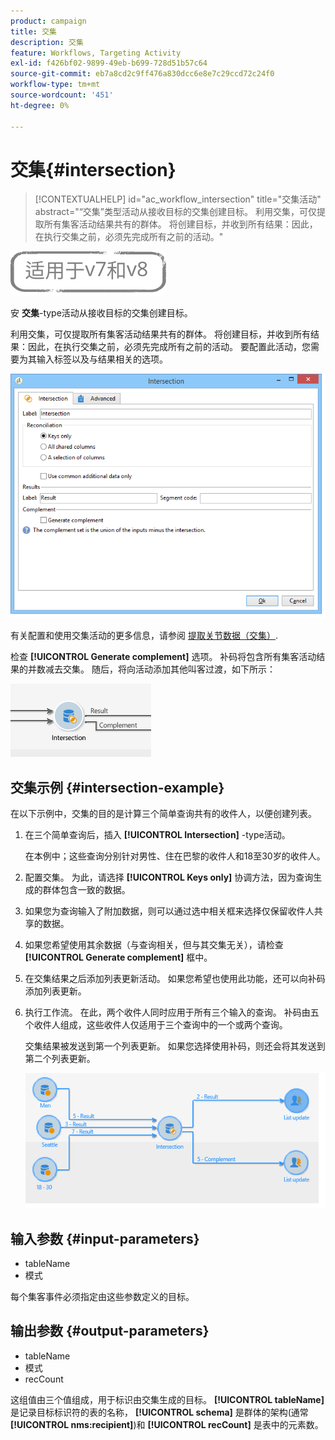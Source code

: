 ```yaml
---
product: campaign
title: 交集
description: 交集
feature: Workflows, Targeting Activity
exl-id: f426bf02-9899-49eb-b699-728d51b57c64
source-git-commit: eb7a8cd2c9ff476a830dcc6e8e7c29ccd72c24f0
workflow-type: tm+mt
source-wordcount: '451'
ht-degree: 0%

---
```


# 交集{#intersection}

>[!CONTEXTUALHELP]
>id="ac_workflow_intersection"
>title="交集活动"
>abstract="“交集”类型活动从接收目标的交集创建目标。 利用交集，可仅提取所有集客活动结果共有的群体。 将创建目标，并收到所有结果：因此，在执行交集之前，必须先完成所有之前的活动。"


![](../../assets/common.svg)

安 **交集**-type活动从接收目标的交集创建目标。

利用交集，可仅提取所有集客活动结果共有的群体。 将创建目标，并收到所有结果：因此，在执行交集之前，必须先完成所有之前的活动。 要配置此活动，您需要为其输入标签以及与结果相关的选项。

![](assets/s_user_segmentation_inter.png)

有关配置和使用交集活动的更多信息，请参阅 [提取关节数据（交集）](targeting-data.md#extracting-joint-data--intersection-).

检查 **[!UICONTROL Generate complement]** 选项。 补码将包含所有集客活动结果的并数减去交集。 随后，将向活动添加其他叫客过渡，如下所示：

![](assets/s_user_segmentation_inter_compl.png)

## 交集示例 {#intersection-example}

在以下示例中，交集的目的是计算三个简单查询共有的收件人，以便创建列表。

1. 在三个简单查询后，插入 **[!UICONTROL Intersection]** -type活动。

   在本例中；这些查询分别针对男性、住在巴黎的收件人和18至30岁的收件人。

1. 配置交集。 为此，请选择 **[!UICONTROL Keys only]** 协调方法，因为查询生成的群体包含一致的数据。
1. 如果您为查询输入了附加数据，则可以通过选中相关框来选择仅保留收件人共享的数据。
1. 如果您希望使用其余数据（与查询相关，但与其交集无关），请检查 **[!UICONTROL Generate complement]** 框中。
1. 在交集结果之后添加列表更新活动。 如果您希望也使用此功能，还可以向补码添加列表更新。
1. 执行工作流。 在此，两个收件人同时应用于所有三个输入的查询。 补码由五个收件人组成，这些收件人仅适用于三个查询中的一个或两个查询。

   交集结果被发送到第一个列表更新。 如果您选择使用补码，则还会将其发送到第二个列表更新。

   ![](assets/intersection_example.png)

## 输入参数 {#input-parameters}

* tableName
* 模式

每个集客事件必须指定由这些参数定义的目标。

## 输出参数 {#output-parameters}

* tableName
* 模式
* recCount

这组值由三个值组成，用于标识由交集生成的目标。 **[!UICONTROL tableName]** 是记录目标标识符的表的名称， **[!UICONTROL schema]** 是群体的架构(通常 **[!UICONTROL nms:recipient]**)和 **[!UICONTROL recCount]** 是表中的元素数。
